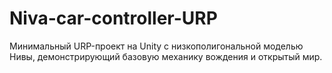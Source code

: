 # Niva-car-controller-URP
Минимальный URP-проект на Unity с низкополигональной моделью Нивы, демонстрирующий базовую механику вождения и открытый мир.
